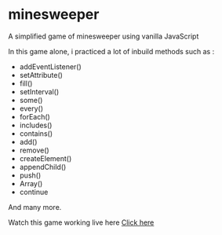 # minesweeper

A simplified game of minesweeper using vanilla JavaScript


In this game alone, i practiced a lot of inbuild methods such as :

- addEventListener()
- setAttribute()
- fill()
- setInterval()
- some()
- every()
- forEach()
- includes()
- contains()
- add()
- remove()
- createElement()
- appendChild()
- push()
- Array()
- continue

And many more.


Watch this game working live here 
[Click here](https://harpreet-singh27.github.io/minesweeper-js/ 'Solution')
